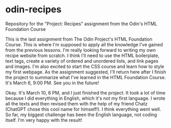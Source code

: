 # odin-recipes
Repository for the "Project: Recipes" assignment from the Odin's HTML Foundation Course

This is the last assignment from The Odin Project's HTML Foundation Course. This is where I'm supposed to apply all the knowledge I've gained from the previous lessons.
I'm really looking forward to writing my own recipe website from scratch. I think I'll need to use the HTML boilerplate, text tags, create a variety of ordered and unordered lists, and link pages and images.
I'm also excited to start the CSS course and learn how to style my first webpage.
As the assignment suggested, I'll return here after I finish the project to summarize what I've learned in the HTML Foundation Course. It's March 6, 9:00 PM. See you in the future!

Okay. It's March 10, 6 PM, and I just finished the project. It took a lot of time because I did everything in English, which it's not my first language. I wrote all
the texts and then revised them with the help of my friend Chatz (ChatGPT chose this cool name for himself!). I think everything went well. So far, my biggest challenge has been the English language, not coding itself. I'm very happy with the result! 